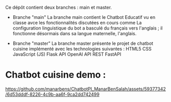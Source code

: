 Ce dépôt contient deux branches : main et master.

* Branche "main"
La branche main contient le Chatbot Educatif vu en classe avce les fonctionnalités discutées en cours comme La configuration linguistique du bot a basculé du français vers l'anglais ; il fonctionne désormais dans sa langue maternelle, l'anglais.

* Branche "master"
La branche master présente le projet de chatbot cuisine implémenté avec les technologies suivantes :
HTML5
CSS
JavaScript (JS)
Flask
API OpenAI
API REST
FastAPI

# Chatbot cuisine demo :
https://github.com/manarbens/ChatbotPI_ManarBenSalah/assets/59377342/6d53dddf-8226-4c9b-aa6f-9ca2dd742499







